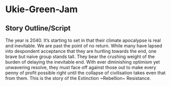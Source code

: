 # Ukie-Green-Jam

## Story Outline/Script

The year is 2040. It’s starting to set in that their climate apocalypse is real and inevitable. We are past the point of no return. While many have lapsed into despondent acceptance that they are hurtling towards the end, one brave but naive group stands tall. They bear the crushing weight of the burden of delaying the inevitable end. With ever diminishing optimism yet unwavering resolve, they must face off against those out to make every penny of profit possible right until the collapse of civilisation takes even that from them. This is the story of the Extinction ~Rebellion~ Resistance.
